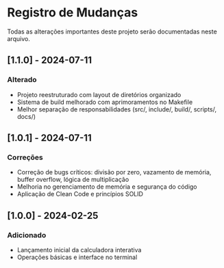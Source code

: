 # Registro de Mudanças

Todas as alterações importantes deste projeto serão documentadas neste arquivo.

## [1.1.0] - 2024-07-11
### Alterado
- Projeto reestruturado com layout de diretórios organizado
- Sistema de build melhorado com aprimoramentos no Makefile
- Melhor separação de responsabilidades (src/, include/, build/, scripts/, docs/)

## [1.0.1] - 2024-07-11
### Correções
- Correção de bugs críticos: divisão por zero, vazamento de memória, buffer overflow, lógica de multiplicação
- Melhoria no gerenciamento de memória e segurança do código
- Aplicação de Clean Code e princípios SOLID

## [1.0.0] - 2024-02-25
### Adicionado
- Lançamento inicial da calculadora interativa
- Operações básicas e interface no terminal 